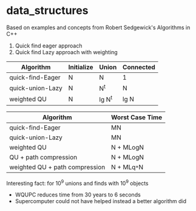 # data_structures
  Based on examples and concepts from Robert Sedgewick's Algorithms in C++
  
  1. Quick find eager approach
  2. Quick find Lazy approach with weighting
        
| Algorithm | Initialize | Union | Connected |
| --- | --- | --- | --- |
| quick-find-Eager | N | N | 1 |
| quick-union-Lazy | N | N<sup>t</sup> | N |
| weighted QU | N | lg N<sup>t</sup> | lg N |

| Algorithm | Worst Case Time |
| --- | --- |
| quick-find-Eager | MN |
| quick-union-Lazy | MN |
| weighted QU | N + MLogN |
| QU + path compression | N + MLogN |
| weighted QU + path compression | N + MLq`*`N |

Interesting fact:
for 10<sup>9</sup> unions and finds with 10<sup>9</sup> objects

- WQUPC reduces time from 30 years to 6 seconds
- Supercomputer could not have helped instead a better algorithm did
